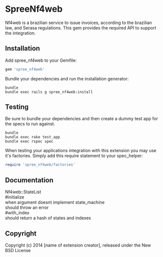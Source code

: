 SpreeNf4web
===========

Nf4web is a brazilian service to issue invoices, according to the
brazilian law, and Serasa regulations. This gem provides the required
API to support the integration.

Installation
------------

Add spree_nf4web to your Gemfile:

```ruby
gem 'spree_nf4web'
```

Bundle your dependencies and run the installation generator:

```shell
bundle
bundle exec rails g spree_nf4web:install
```

Testing
-------

Be sure to bundle your dependencies and then create a dummy test app for the specs to run against.

```shell
bundle
bundle exec rake test_app
bundle exec rspec spec
```

When testing your applications integration with this extension you may use it's factories.
Simply add this require statement to your spec_helper:

```ruby
require 'spree_nf4web/factories'
```

Documentation
-------------
Nf4web::StateList  
  #initialize  
    when argument doesnt implement state_machine  
      should throw an error  
  #with_index  
    should return a hash of states and indexes  

Copyright
---------

Copyright (c) 2014 [name of extension creator], released under the New BSD License
